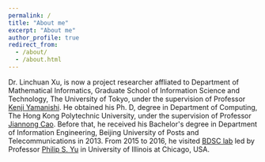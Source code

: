 ```yaml
---
permalink: /
title: "About me"
excerpt: "About me"
author_profile: true
redirect_from: 
  - /about/
  - /about.html
---
```


Dr. Linchuan Xu, is now a project researcher affliated to Department of Mathematical Informatics,
Graduate School of Information Science and Technology, The University of Tokyo, under the supervision of Professor <a href="http://www.ibis.t.u-tokyo.ac.jp/yamanishi/index_e.html">Kenji Yamanishi</a>. 
He obtained his Ph. D, degree in Department of Computing, The Hong Kong Polytechnic University, under the supervision of Professor <a href="http://www4.comp.polyu.edu.hk/~csjcao/">Jiannong Cao</a>. Before that, he received his Bachelor's degree in Department of Information Engineering, Beijing University of Posts and Telecommunications in 2013. From 2015 to 2016, he visited <a href="http://bdsc.lab.uic.edu"/> BDSC lab</a> led by Professor <a href="https://www.cs.uic.edu/PSYu/">Philip S. Yu</a> in University of Illinois at Chicago, USA.

